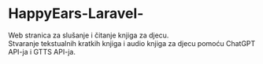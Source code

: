 # HappyEars-Laravel-
Web stranica za slušanje i čitanje knjiga za djecu.  
Stvaranje tekstualnih kratkih knjiga i audio knjiga za djecu pomoću ChatGPT API-ja i GTTS API-ja.
